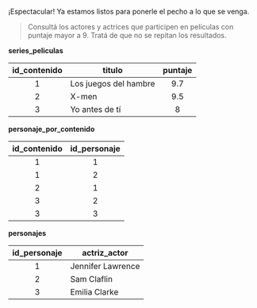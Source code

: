 ¡Espectacular! Ya estamos listos para ponerle el pecho a lo que se venga.

> Consultá los actores y actrices que participen en películas con puntaje mayor a 9. Tratá de que no se repitan los resultados.

**series_peliculas**

|**id_contenido**|titulo|puntaje|
|:--:|--|:--:|
|1|Los juegos del hambre|9.7|
|2|X-men|9.5|
|3|Yo antes de tí|8|

**personaje_por_contenido**

|**id_contenido**|**id_personaje**|
|:--:|:--:|
|1|1|
|1|2|
|2|1|
|3|2|
|3|3|

**personajes**

|**id_personaje**|**actriz_actor**|
|:----:|----|
|1|Jennifer Lawrence|
|2|Sam Claflin|
|3|Emilia Clarke|


